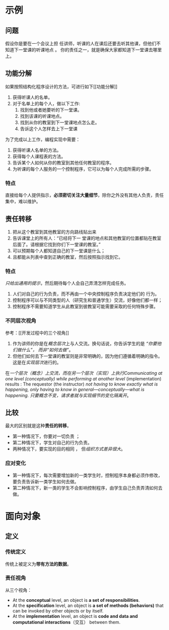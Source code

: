 # 示例
## 问题
假设你是要在一个会议上担 任讲师，听课的人在课后还要去听其他课，但他们不知道下一堂课的听课地点 。 你的责任之一，就是确保大家都知道下一堂课去哪里上。 

## 功能分解
如果按照结构化程序设计的方法，可进行如下[[功能分解]]
1. 获得听课人的名单。 
2. 对于名单上的每个人，做以下工作:
	1. 找到他或者她要听的下一堂课。 
	2. 找到该课的听课地点。 
	3. 找到从你的教室到下一堂课地点怎么走。 
	4. 告诉这个人怎样去上下一堂课

为了完成以上工作，编程实现中需要： 
1. 获得听课人名单的方法。 
2. 获得每个人课程表的方法。 
3. 告诉某个人如何从你的教室到其他任何教室的程序。 
4. 为听课的每个人服务的一个控制程序，它可以为每个人完成所需的步骤。

### 特点
直接给每个人提供指示，**必须密切关注大量细节**，除你之外没有其他人负责，责任集中，难以维护。

## 责任转移

1. 把从这个教室到其他教室的方向路线贴出来
2. 告诉课堂上的所有人：“已经将下一 堂课的地点和其他教室的位置都贴在教室后面了。请根据它找到你们下一堂课的教室。”
3. 可以预期每个人都知道自己的下一堂课是什么；
4. 且都能从列表中查到正确的教室，然后按照指示找到它。

### 特点
*只给出通用的提示*，然后期待每个人会自己弄清怎样完成任务。

1. 人们对自己的行为负责，而不再由一个中央控制程序负责决定他们的 行为。
2. 控制程序可以与不同类型的人（研究生和普通学生）交流，好像他们都一样；
3. 控制程序不需要知道学生从此教室到彼教室可能需要采取的任何特殊步骤。

### 不同层次视角
参考：[[开发过程中的三个视角]]

1. 作为讲师的你是在*概念层次*上与人交流。换句话说，你告诉学生的是 *“你要他们做什么”， 而非“如何去做”*。
2. 但他们如何去下一堂课的教室则是非常明确的，因为他们遵循着明确的指令。这是在*实现层次*进行的。

在*一个层次（概念）上交流，而在另一个层次（实现）上执行Communicating at one level (conceptually) while performing at another level*  (implementation) results :
The requestor (the instructor) *not having to know exactly what is happening, only having to know in general—conceptually—what is happening.*
*只要概念不变，请求者就与实现细节的变化隔离开*。


## 比较
最大的区别就是这种**责任的转移**。
- 第一种情况下，你要对一切负责 ； 
- 第二种情况下，学生对自己的行为负责。
- 两种情况下，要实现的目的相同 ， 但*组织方式差异很大*。

### 应对变化
- 第一种情况下，每次需要增加新的一类学生时，控制程序本身都必须作修改，要负责告诉新一类学生如何去做。
- 第二种情况下，新一类的学生不会影响控制程序，由学生自己负责弄清如何去做。


# 面向对象

## 定义
### 传统定义
传统上被定义为**带有方法的数据**。

### 责任视角
从三个视角：
- At the **conceptual** level, an object is **a set of responsibilities**.
- At the **specification** level, an object is **a set of methods (behaviors)** that can be invoked by other objects or by itself. 
- At the **implementation** level, an object is **code and data and computational interactions**（交互） between them.
